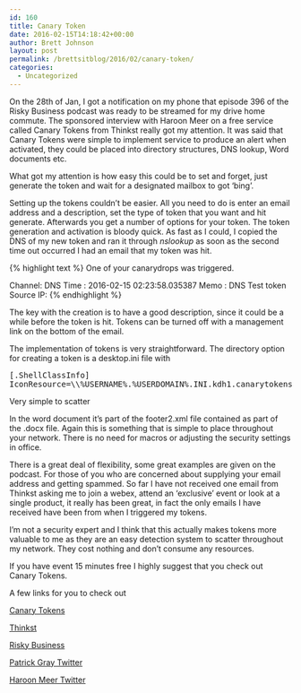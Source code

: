 ```yaml
---
id: 160
title: Canary Token
date: 2016-02-15T14:18:42+00:00
author: Brett Johnson
layout: post
permalink: /brettsitblog/2016/02/canary-token/
categories:
  - Uncategorized
---
```

On the 28th of Jan, I got a notification on my phone that episode 396 of the Risky Business podcast was ready to be streamed for my drive home commute. The sponsored interview with Haroon Meer on a free service called Canary Tokens from Thinkst really got my attention. It was said that Canary Tokens were simple to implement service to produce an alert when activated, they could be placed into directory structures, DNS lookup, Word documents etc.

What got my attention is how easy this could be to set and forget, just generate the token and wait for a designated mailbox to got &#8216;bing&#8217;.

Setting up the tokens couldn&#8217;t be easier. All you need to do is enter an email address and a description, set the type of token that you want and hit generate. Afterwards you get a number of options for your token. The token generation and activation is bloody quick. As fast as I could, I copied the DNS of my new token and ran it through _nslookup_ as soon as the second time out occurred I had an email that my token was hit.

{% highlight text %}
One of your canarydrops was triggered.

Channel: DNS
Time : 2016-02-15 02:23:58.035387
Memo : DNS Test token
Source IP:
{% endhighlight %}

The key with the creation is to have a good description, since it could be a while before the token is hit. Tokens can be turned off with a management link on the bottom of the email.

The implementation of tokens is very straightforward. The directory option for creating a token is a desktop.ini file with

<pre class="lang:default decode:true">[.ShellClassInfo]
IconResource=\\%USERNAME%.%USERDOMAIN%.INI.kdh1.canarytokens.com\resource.dll</pre>

Very simple to scatter

In the word document it&#8217;s part of the footer2.xml file contained as part of the .docx file. Again this is something that is simple to place throughout your network. There is no need for macros or adjusting the security settings in office.

There is a great deal of flexibility, some great examples are given on the podcast. For those of you who are concerned about supplying your email address and getting spammed. So far I have not received one email from Thinkst asking me to join a webex, attend an &#8216;exclusive&#8217; event or look at a single product, it really has been great, in fact the only emails I have received have been from when I triggered my tokens.

I&#8217;m not a security expert and I think that this actually makes tokens more valuable to me as they are an easy detection system to scatter throughout my network. They cost nothing and don&#8217;t consume any resources.

If you have event 15 minutes free I highly suggest that you check out Canary Tokens.

A few links for you to check out

<a href="http://canarytokens.org/generate" target="_blank">Canary Tokens</a>

<a href="http://thinkst.com/" target="_blank">Thinkst</a>

<a href="http://risky.biz/" target="_blank">Risky Business</a>

<a href="https://twitter.com/riskybusiness" target="_blank">Patrick Gray Twitter</a>

<a href="https://twitter.com/haroonmeer" target="_blank">Haroon Meer Twitter</a>

&nbsp;
